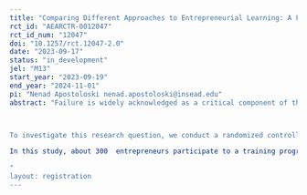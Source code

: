 ```yaml
---
title: "Comparing Different Approaches to Entrepreneurial Learning: A Field Experiment in Pakistan"
rct_id: "AEARCTR-0012047"
rct_id_num: "12047"
doi: "10.1257/rct.12047-2.0"
date: "2023-09-17"
status: "in_development"
jel: "M13"
start_year: "2023-09-19"
end_year: "2024-11-01"
pi: "Nenad Apostoloski nenad.apostoloski@insead.edu"
abstract: "Failure is widely acknowledged as a critical component of the organizational learning and innovation processs. Learning from failure, in particular, seems extremely relevant in the context of entrepreneurship, where failure often emerges as the predominant outcome. Remarkably, most entrepreneurship training programs predominantly emphasize success stories of entrepreneurs, without leveraging the learning potential that come from stories of failure. Consequently, we investigate how entrepreneurs assimilate lessons from the failure of others differently compared to the success of others and, subsequently, how these distinct learning approaches impact the decisions entrepreneurs make about their businesses.

To investigate this research question, we conduct a randomized controlled trial (RCT) aimed at providing robust empirical evidence and assessing the effects of adopting a "learning from failure" approach vis-à-vis the conventional "learning from success" approach.
In this study, about 300  entrepreneurs participate to a training program focused on market validation with the same structure: we utilize robust frameworks and tools commonly employed in entrepreneurial education, we provide practical examples from other founders, we facilitate discussions on essential thematic elements, and provide opportunities for participants to reflect on the content. However, frameworks, examples, discussions, and self-reflections focus on learning from the failure of others for one group (half of the participants), and on learning from the success of others for the other group (half of the participants). Our expectation is that both types of training will benefit entrepreneurs but in different ways. We will measure outcomes related to both entrepreneurial intentions, actions, and decision-making processes to gain deeper insights into how distinct learning methodologies influence the development of new businesses.
"
layout: registration
---
```


